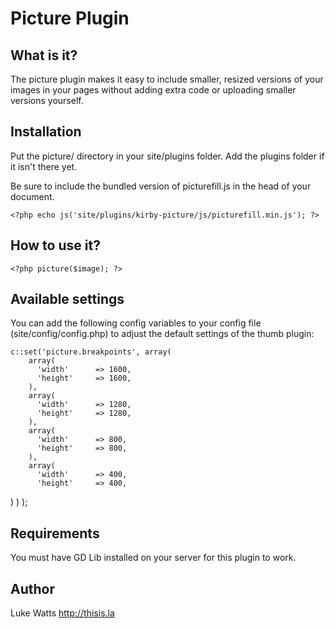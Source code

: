 # Picture Plugin

## What is it?

The picture plugin makes it easy to include smaller, resized versions of your images in your pages without adding extra code or uploading smaller versions yourself. 

## Installation 

Put the picture/ directory in your site/plugins folder. Add the plugins folder if it isn't there yet.

Be sure to include the bundled version of picturefill.js in the head of your document.

	<?php echo js('site/plugins/kirby-picture/js/picturefill.min.js'); ?>

## How to use it?

	<?php picture($image); ?>

## Available settings

You can add the following config variables to your config file (site/config/config.php) to adjust the default settings of the thumb plugin:

    c::set('picture.breakpoints', array(
	    array(
	      'width'      => 1600,
	      'height'     => 1600,
	    ),
	    array(
	      'width'      => 1280,
	      'height'     => 1280,
	    ),
	    array(
	      'width'      => 800,
	      'height'     => 800,
	    ),
	    array(
	      'width'      => 400,
	      'height'     => 400,
   ) ) );

## Requirements

You must have GD Lib installed on your server for this plugin to work. 
	    
## Author
Luke Watts
<http://thisis.la>
